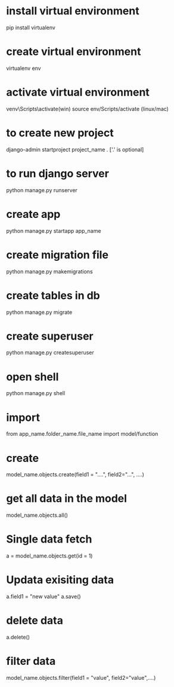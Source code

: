 # install virtual environment
pip install virtualenv

# create virtual environment
virtualenv env 

# activate virtual environment
venv\Scripts\activate(win)
source env/Scripts/activate (linux/mac)

# to create new project
django-admin startproject project_name . ['.' is optional]

# to run django server
python manage.py runserver

# create app
python manage.py startapp app_name

# create migration file
python manage.py makemigrations

# create tables in db
python manage.py migrate

# create superuser
python manage.py createsuperuser

# open shell
python manage.py shell

# import
from app_name.folder_name.file_name import model/function

# create 
model_name.objects.create(field1 = "....", field2="...", ....)

# get all data in the model
model_name.objects.all()

# Single data fetch
a = model_name.objects.get(id = 1)

# Updata exisiting data
a.field1 = "new value"
a.save()

# delete data
a.delete()

# filter data
model_name.objects.filter(field1 = "value", field2="value",....)
